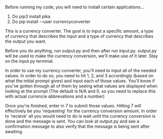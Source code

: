 Before running my code, you will need to install certain applications...
1. Do pip3 install pika
2. Do pip install --user currencyconverter

This is a currency converter. 
The goal is to input a specific amount, a type of currency that describes the input and a type of currency that describes the output you want. 

Before you do anything, run output.py and then after run input.py. output.py will be used to make the currency conversion, we'll make use of it later. Stay on the input.py terminal.

In order to use my currency converter, you'll need to input all of the needed values.
In order to do so, you need to hit 1, 2, and 3 accordingly (based on what the initial prompt gives) and input each of those values.
You'll know if you've gotten through all of them by seeing what values are displayed when looking at the prompt (The default is N/A and 0, so you need to 
replace this with actual currencie abbrevations and a number)

Once you're finished, enter in 7 to submit those values.
Hitting 7 will effectively be you 'requesting' for the currency conversion amount.
In order to 'recieve' all you would need to do is wait until the currency conversion is done and the message is sent.
You can look at output.py and see a confirmation message to also verify that the message is being sent after awaiting.

